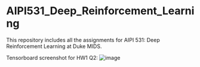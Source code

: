 # AIPI531_Deep_Reinforcement_Learning
This repository includes all the assignments for AIPI 531: Deep Reinforcement Learning at Duke MIDS.

Tensorboard screenshot for HW1 Q2:
![image](https://github.com/YZhu0225/AIPI531_Deep_Reinforcement_Learning/assets/110933007/d7714dfe-6cc9-4c19-95b2-cd1cfd32e00f)
